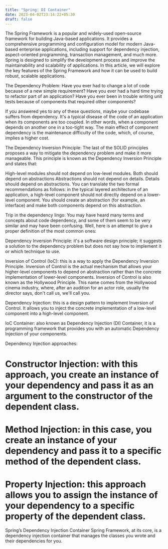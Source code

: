 ```yaml
---
title: "Spring: DI Container"
date: 2023-04-02T23:14:22+05:30
draft: false
---
```


The Spring Framework is a popular and widely-used open-source framework for building Java-based       applications. It provides a comprehensive programming and configuration model for modern Java-based enterprise applications, including support for dependency injection, aspect-oriented programming, transaction management, and much more. Spring is designed to simplify the development process and improve the maintainability and scalability of applications. In this article, we will explore the key features of the Spring Framework and how it can be used to build robust, scalable applications.

The Dependency Problem:
Have you ever had to change a lot of code because of a new simple requirement? Have you ever had a hard time trying to refactor part of an application? Have you ever been in trouble writing unit tests because of components that required other components?

If you answered yes to any of these questions, maybe your codebase suffers from dependency. It's a typical disease of the code of an application when its components are too coupled. In other words, when a component depends on another one in a too-tight way. The main effect of component dependency is the maintenance difficulty of the code, which, of course, implies a higher cost.


The Dependency Inversion Principle:
The last of the SOLID principles proposes a way to mitigate the dependency problem and make it more manageable. This principle is known as the Dependency Inversion Principle and states that:

High-level modules should not depend on low-level modules. Both should depend on abstractions
Abstractions should not depend on details. Details should depend on abstractions.
You can translate the two formal recommendations as follows: in the typical layered architecture of an application, a high-level component should not directly depend on a lower-level component. You should create an abstraction (for example, an interface) and make both components depend on this abstraction.

Trip in the dependency lingo:
You may have heard many terms and concepts about code dependency, and some of them seem to be very similar and may have been confusing. Well, here is an attempt to give a proper definition of the most common ones:

Dependency Inversion Principle: it's a software design principle; it suggests a solution to the dependency problem but does not say how to implement it or which technique to use.

Inversion of Control (IoC): this is a way to apply the Dependency Inversion Principle. Inversion of Control is the actual mechanism that allows your higher-level components to depend on abstraction rather than the concrete implementation of lower-level components.
Inversion of Control is also known as the Hollywood Principle. This name comes from the Hollywood cinema industry, where, after an audition for an actor role, usually the director says, don't call us, we'll call you.

Dependency Injection: this is a design pattern to implement Inversion of Control. It allows you to inject the concrete implementation of a low-level component into a high-level component.

IoC Container: also known as Dependency Injection (DI) Container, it is a programming framework that provides you with an automatic Dependency Injection of your components.

Dependency Injection approaches:

# Constructor Injection: with this approach, you create an instance of your dependency and pass it as an argument to the constructor of the dependent class.

# Method Injection: in this case, you create an instance of your dependency and pass it to a specific method of the dependent class.

# Property Injection: this approach allows you to assign the instance of your dependency to a specific property of the dependent class.

Spring’s Dependency Injection Container
Spring Framework, at its core, is a dependency injection container that manages the classes you wrote and their dependencies for you.